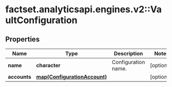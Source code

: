 # factset.analyticsapi.engines.v2::VaultConfiguration

## Properties
Name | Type | Description | Notes
------------ | ------------- | ------------- | -------------
**name** | **character** | Configuration name. | [optional] 
**accounts** | [**map(ConfigurationAccount)**](ConfigurationAccount.md) |  | [optional] 


